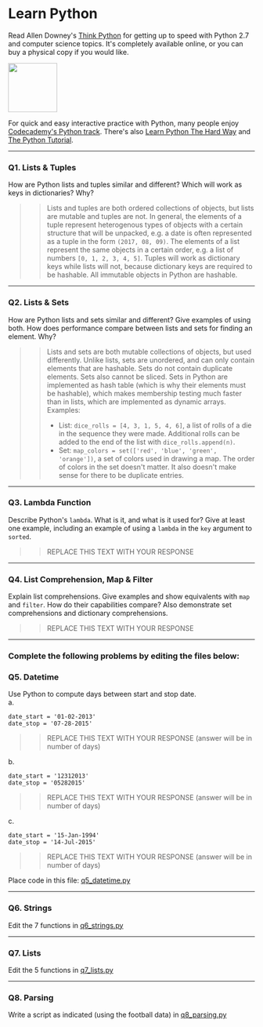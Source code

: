 # Learn Python

Read Allen Downey's [Think Python](http://www.greenteapress.com/thinkpython/) for getting up to speed with Python 2.7 and computer science topics. It's completely available online, or you can buy a physical copy if you would like.

<a href="http://www.greenteapress.com/thinkpython/"><img src="img/think_python.png" style="width: 100px;" target="_blank"></a>

For quick and easy interactive practice with Python, many people enjoy [Codecademy's Python track](http://www.codecademy.com/en/tracks/python). There's also [Learn Python The Hard Way](http://learnpythonthehardway.org/book/) and [The Python Tutorial](https://docs.python.org/2/tutorial/).

---

### Q1. Lists &amp; Tuples

How are Python lists and tuples similar and different? Which will work as keys in dictionaries? Why?

>> Lists and tuples are both ordered collections of objects, but lists are mutable and tuples are not. In general, the elements of a tuple represent heterogenous types of objects with a certain structure that will be unpacked, e.g. a date is often represented as a tuple in the form `(2017, 08, 09)`. The elements of a list represent the same objects in a certain order, e.g. a list of numbers `[0, 1, 2, 3, 4, 5]`. Tuples will work as dictionary keys while lists will not, because dictionary keys are required to be hashable. All immutable objects in Python are hashable.

---

### Q2. Lists &amp; Sets

How are Python lists and sets similar and different? Give examples of using both. How does performance compare between lists and sets for finding an element. Why?

>> Lists and sets are both mutable collections of objects, but used differently. Unlike lists, sets are unordered, and can only contain elements that are hashable. Sets do not contain duplicate elements. Sets also cannot be sliced. Sets in Python are implemented as hash table (which is why their elements must be hashable), which makes membership testing much faster than in lists, which are implemented as dynamic arrays.  
>> Examples:
>> * List: `dice_rolls = [4, 3, 1, 5, 4, 6]`, a list of rolls of a die in the sequence they were made. Additional rolls can be added to the end of the list with `dice_rolls.append(n)`.  
>> * Set: `map_colors = set(['red', 'blue', 'green', 'orange'])`, a set of colors used in drawing a map. The order of colors in the set doesn't matter. It also doesn't make sense for there to be duplicate entries.  

---

### Q3. Lambda Function

Describe Python's `lambda`. What is it, and what is it used for? Give at least one example, including an example of using a `lambda` in the `key` argument to `sorted`.

>> REPLACE THIS TEXT WITH YOUR RESPONSE

---

### Q4. List Comprehension, Map &amp; Filter

Explain list comprehensions. Give examples and show equivalents with `map` and `filter`. How do their capabilities compare? Also demonstrate set comprehensions and dictionary comprehensions.

>> REPLACE THIS TEXT WITH YOUR RESPONSE

---

### Complete the following problems by editing the files below:

### Q5. Datetime
Use Python to compute days between start and stop date.   
a.  

```
date_start = '01-02-2013'    
date_stop = '07-28-2015'
```

>> REPLACE THIS TEXT WITH YOUR RESPONSE (answer will be in number of days)

b.  
```
date_start = '12312013'  
date_stop = '05282015'  
```

>> REPLACE THIS TEXT WITH YOUR RESPONSE (answer will be in number of days)

c.  
```
date_start = '15-Jan-1994'      
date_stop = '14-Jul-2015'  
```

>> REPLACE THIS TEXT WITH YOUR RESPONSE  (answer will be in number of days)

Place code in this file: [q5_datetime.py](python/q5_datetime.py)

---

### Q6. Strings
Edit the 7 functions in [q6_strings.py](python/q6_strings.py)

---

### Q7. Lists
Edit the 5 functions in [q7_lists.py](python/q7_lists.py)

---

### Q8. Parsing
Write a script as indicated (using the football data) in [q8_parsing.py](python/q8_parsing.py)





